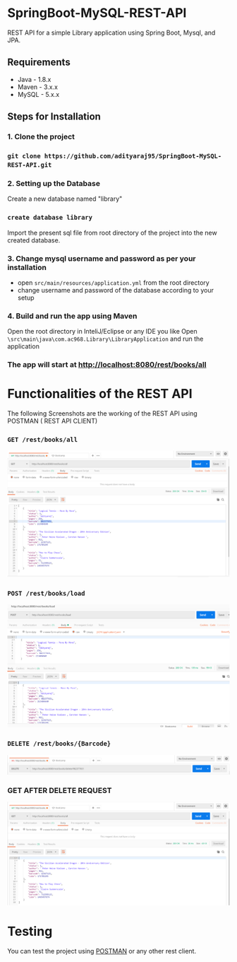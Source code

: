 # SpringBoot-MySQL-REST-API
REST API for a simple Library application using Spring Boot, Mysql, and JPA.

## Requirements
- Java - 1.8.x
- Maven - 3.x.x
- MySQL - 5.x.x

## Steps for Installation

### 1. Clone the project

### `git clone https://github.com/adityaraj95/SpringBoot-MySQL-REST-API.git`

### 2. Setting up the Database

Create a new database named "library"
### `create database library`

Import the present sql file from root directory of the project into the new created database.

### 3. Change mysql username and password as per your installation

- open `src/main/resources/application.yml` from the root directory
- change username and password of the database according to your setup

### 4. Build and run the app using Maven

 Open the root directory in InteliJ/Eclipse or any IDE you like
 Open `\src\main\java\com.ac968.Library\LibraryApplication` and run the application
 
 ### The app will start at [http://localhost:8080/rest/books/all](http://localhost:8080/rest/books/all)
 
 # Functionalities of the REST API
 
 The following Screenshots are the working of the REST API using POSTMAN ( REST API CLIENT)
 
 ### `GET /rest/books/all`
 
 ![GET DEMO](https://github.com/adityaraj95/SpringBoot-MySQL-REST-API/blob/master/src/test/java/com/ac968/Library/GET.PNG)
 
 
### `POST /rest/books/load`

 ![POST DEMO](https://github.com/adityaraj95/SpringBoot-MySQL-REST-API/blob/master/src/test/java/com/ac968/Library/POST.PNG)
 
### `DELETE /rest/books/{Barcode}`

 ![DELETE DEMO](https://github.com/adityaraj95/SpringBoot-MySQL-REST-API/blob/master/src/test/java/com/ac968/Library/DELETE.PNG)
 
### GET AFTER DELETE REQUEST
 
![AFTER DELETE](https://github.com/adityaraj95/SpringBoot-MySQL-REST-API/blob/master/src/test/java/com/ac968/Library/GET_AFTERDELETE.PNG)
 
 
 # Testing
 
 You can test the project using [POSTMAN](https://www.getpostman.com/) or any other rest client.
